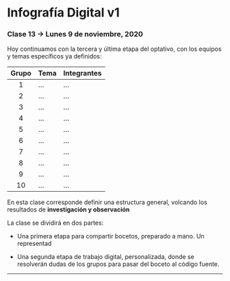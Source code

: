 # Infografía Digital v1

### Clase 13 → Lunes 9 de noviembre, 2020

Hoy continuamos con la tercera y última etapa del optativo, con los equipos y temas específicos ya definidos:

| Grupo | Tema | Integrantes |
|:-----:|:------------|:-----|
| 1  | … | … |
| 2  | … | … |
| 3  | … | … |
| 4  | … | … |
| 5  | … | … |
| 6  | … | … |
| 7  | … | … |
| 8  | … | … |
| 9  | … | … |
| 10 | … | … |


En esta clase corresponde definir una estructura general, volcando los resultados de **investigación y observación**

La clase se dividirá en dos partes: 

- Una primera etapa para compartir bocetos, preparado a mano. Un representad

- Una segunda etapa de trabajo digital, personalizada, donde se resolverán dudas de los grupos para pasar del boceto al código fuente.


- - - - - - - - - - - - -
